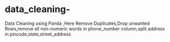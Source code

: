 # data_cleaning-
Data Cleaning using Panda ,Here Remove Duplicates,Drop unwanted Rows,remove all non-numeric words in phone_number column,split address in pincode,state,street_address
